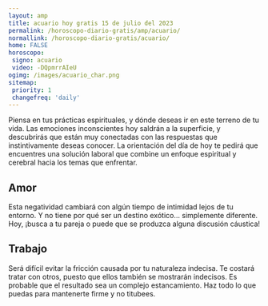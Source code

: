 ```yaml
---
layout: amp
title: acuario hoy gratis 15 de julio del 2023 
permalink: /horoscopo-diario-gratis/amp/acuario/
normallink: /horoscopo-diario-gratis/acuario/
home: FALSE
horoscopo:
 signo: acuario
 video: -DQpmrrAIeU
ogimg: /images/acuario_char.png
sitemap:
 priority: 1
 changefreq: 'daily'
---
```



Piensa en tus prácticas espirituales, y dónde deseas ir en este terreno de tu vida. Las emociones inconscientes hoy saldrán a la superficie, y descubrirás que están muy conectadas con las respuestas que instintivamente deseas conocer. La orientación del día de hoy te pedirá que encuentres una solución laboral que combine un enfoque espiritual y cerebral hacia los temas que enfrentar.

## Amor

Esta negatividad cambiará con algún tiempo de intimidad lejos de tu entorno. Y no tiene por qué ser un destino exótico... simplemente diferente. Hoy, ¡busca a tu pareja o puede que se produzca alguna discusión cáustica!

## Trabajo

Será difícil evitar la fricción causada por tu naturaleza indecisa. Te costará tratar con otros, puesto que ellos también se mostrarán indecisos. Es probable que el resultado sea un complejo estancamiento. Haz todo lo que puedas para mantenerte firme y no titubees.